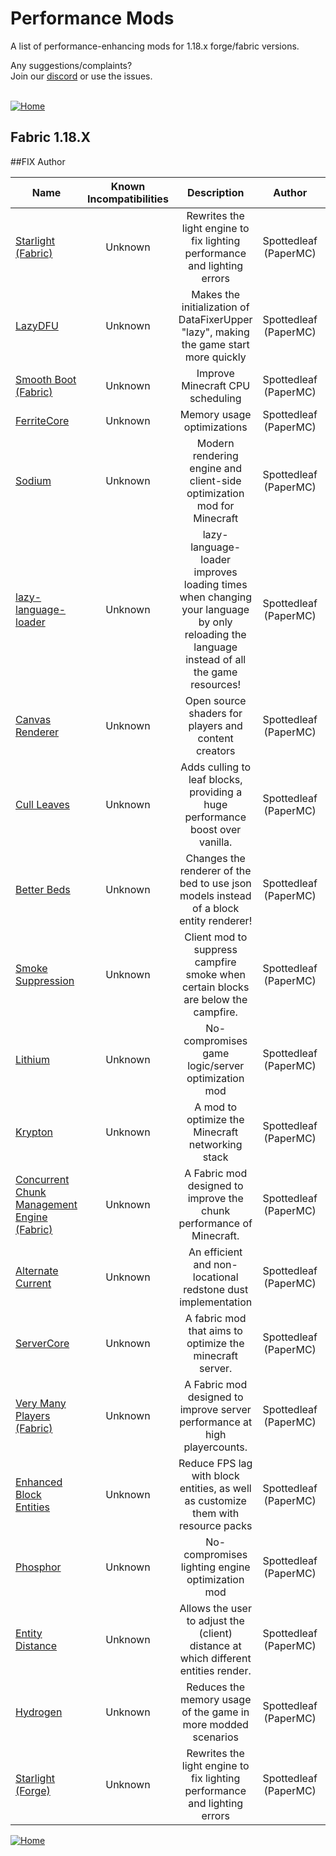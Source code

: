 
# Performance Mods
A list of performance-enhancing mods for 1.18.x forge/fabric versions.

Any suggestions/complaints?<br>
Join our [discord](https://discord.gg/8nzHYhVUQS) or use the issues.<br><br>

[![Home](https://i.imgur.com/zGuelkW.png)](https://github.com/NordicGamerFE/usefulmods/tree/main)
## Fabric 1.18.X

##FIX Author

| Name | Known Incompatibilities | Description | Author | Enviroment | Categories | Need help? | Support author |
| --- | :---: | :---: | :---: | :---: | :---: | :---: | :---: |
| [Starlight (Fabric)](https://modrinth.com/mod/starlight) | Unknown | Rewrites the light engine to fix lighting performance and lighting errors | Spottedleaf (PaperMC) | Client Server | misc | [Discord](https://discord.gg/tuinity) [Github](https://github.com/PaperMC/Starlight/issues)  | None
| [LazyDFU](https://modrinth.com/mod/lazydfu) | Unknown | Makes the initialization of DataFixerUpper "lazy", making the game start more quickly | Spottedleaf (PaperMC) | Client Server | misc, utility | [Discord](https://discord.gg/RUGArxEQ8J) [Github](https://github.com/astei/lazydfu/issues)  | None
| [Smooth Boot (Fabric)](https://modrinth.com/mod/smoothboot-fabric) | Unknown | Improve Minecraft CPU scheduling | Spottedleaf (PaperMC) | Client Server | misc, utility | [Discord]() [Github](https://github.com/UltimateBoomer/mc-smoothboot/issues) [Wiki](https://github.com/UltimateBoomer/mc-smoothboot/wiki) | None
| [FerriteCore](https://modrinth.com/mod/ferrite-core) | Unknown | Memory usage optimizations | Spottedleaf (PaperMC) | Client Server | utility |  [Github](https://github.com/malte0811/FerriteCore/issues)  | None
| [Sodium](https://modrinth.com/mod/sodium) | Unknown | Modern rendering engine and client-side optimization mod for Minecraft | Spottedleaf (PaperMC) | Client | utility | [Discord](https://jellysquid.me/discord) [Github](https://github.com/jellysquid3/sodium-fabric/issues)  | None
| [lazy-language-loader](https://modrinth.com/mod/lazy-language-loader) | Unknown | lazy-language-loader improves loading times when changing your language by only reloading the language instead of all the game resources! | Spottedleaf (PaperMC) | Client | utility | [Discord](https://discord.gg/XAjvZ8GvPy) [Github](https://github.com/ChachyDev/lazy-language-loader/issues)  | None
| [Canvas Renderer](https://modrinth.com/mod/canvas) | Unknown | Open source shaders for players and content creators | Spottedleaf (PaperMC) | Client | library, misc, utility | [Discord](https://discord.gg/7NaqR2e) [Github](https://github.com/vram-guild/canvas/issues)  | None
| [Cull Leaves](https://modrinth.com/mod/cull-leaves) | Unknown | Adds culling to leaf blocks, providing a huge performance boost over vanilla. | Spottedleaf (PaperMC) | Client | misc | [Discord](https://discord.gg/jAGnWYHm3r) [Github](https://github.com/TeamMidnightDust/CullLeaves/issues)  | None
| [Better Beds](https://modrinth.com/mod/better-beds) | Unknown | Changes the renderer of the bed to use json models instead of a block entity renderer!  | Spottedleaf (PaperMC) | Client | decoration, misc, utility | [Discord](https://discord.gg/jAGnWYHm3r) [Github](https://github.com/TeamMidnightDust/BetterBeds/issues)  | None
| [Smoke Suppression](https://modrinth.com/mod/smoke-suppression) | Unknown | Client mod to suppress campfire smoke when certain blocks are below the campfire. | Spottedleaf (PaperMC) | Client | decoration, misc, utility |  [Github](https://gitlab.com/supersaiyansubtlety/smoke_suppression/-/issues)  | None
| [Lithium](https://modrinth.com/mod/lithium) | Unknown | No-compromises game logic/server optimization mod | Spottedleaf (PaperMC) | Client Server | utility | [Discord](https://jellysquid.me/discord) [Github](https://github.com/jellysquid3/lithium-fabric/issues)  | None
| [Krypton](https://modrinth.com/mod/krypton) | Unknown | A mod to optimize the Minecraft networking stack | Spottedleaf (PaperMC) | Client Server | misc, utility | [Discord](https://discord.gg/RUGArxEQ8J) [Github](https://github.com/astei/krypton/issues)  | None
| [Concurrent Chunk Management Engine (Fabric)](https://modrinth.com/mod/c2me-fabric) | Unknown | A Fabric mod designed to improve the chunk performance of Minecraft. | Spottedleaf (PaperMC) | Client Server | misc | [Discord](https://discord.io/ishlandbukkit) [Github](https://github.com/RelativityMC/C2ME-fabric/issues)  | None
| [Alternate Current](https://modrinth.com/mod/alternate-current) | Unknown | An efficient and non-locational redstone dust implementation | Spottedleaf (PaperMC) | Server | technology, utility | [Discord](https://discord.gg/EJC9zkX) [Github](https://github.com/SpaceWalkerRS/alternate-current/issues)  | None
| [ServerCore](https://modrinth.com/mod/servercore) | Unknown | A fabric mod that aims to optimize the minecraft server. | Spottedleaf (PaperMC) | Client Server | utility |  [Github](https://github.com/Wesley1808/ServerCore-Fabric/issues)  | None
| [Very Many Players (Fabric)](https://modrinth.com/mod/vmp-fabric) | Unknown | A Fabric mod designed to improve server performance at high playercounts. | Spottedleaf (PaperMC) | Client Server | misc | [Discord](https://discord.io/ishlandbukkit) [Github](https://github.com/RelativityMC/VMP-fabric/issues)  | None
| [Enhanced Block Entities](https://modrinth.com/mod/ebe) | Unknown | Reduce FPS lag with block entities, as well as customize them with resource packs | Spottedleaf (PaperMC) | Client | misc, utility | [Discord](https://discord.gg/7Aw3y4RtY9) [Github](https://github.com/FoundationGames/EnhancedBlockEntities/issues)  | None
| [Phosphor](https://modrinth.com/mod/phosphor) | Unknown | No-compromises lighting engine optimization mod | Spottedleaf (PaperMC) | Client Server | utility | [Discord](https://jellysquid.me/discord) [Github](https://github.com/jellysquid3/phosphor-fabric/issues)  | None
| [Entity Distance](https://modrinth.com/mod/entity-distance) | Unknown | Allows the user to adjust the (client) distance at which different entities render. | Spottedleaf (PaperMC) | Client | utility |  [Github](https://github.com/capnkork/entity-distance/issues)  | None
| [Hydrogen](https://modrinth.com/mod/hydrogen) | Unknown | Reduces the memory usage of the game in more modded scenarios | Spottedleaf (PaperMC) | Client Server | utility | [Discord](https://jellysquid.me/discord) [Github](https://github.com/jellysquid3/hydrogen-fabric/issues)  | None
| [Starlight (Forge)](https://modrinth.com/mod/starlight-forge) | Unknown | Rewrites the light engine to fix lighting performance and lighting errors | Spottedleaf (PaperMC) | Client Server | misc | [Discord](https://discord.gg/tuinity) [Github](https://github.com/PaperMC/Starlight/issues)  | None



[![Home](https://i.imgur.com/zGuelkW.png)](https://github.com/NordicGamerFE/usefulmod)
